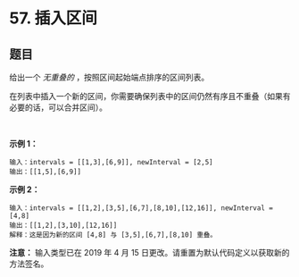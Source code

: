 # 57. 插入区间

## 题目

给出一个 *无重叠的* ，按照区间起始端点排序的区间列表。

在列表中插入一个新的区间，你需要确保列表中的区间仍然有序且不重叠（如果有必要的话，可以合并区间）。

 

**示例 1：**
```
输入：intervals = [[1,3],[6,9]], newInterval = [2,5]
输出：[[1,5],[6,9]]
```
**示例 2：**
```
输入：intervals = [[1,2],[3,5],[6,7],[8,10],[12,16]], newInterval = [4,8]
输出：[[1,2],[3,10],[12,16]]
解释：这是因为新的区间 [4,8] 与 [3,5],[6,7],[8,10] 重叠。
```

**注意：** 输入类型已在 2019 年 4 月 15 日更改。请重置为默认代码定义以获取新的方法签名。